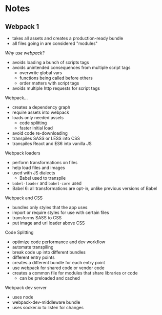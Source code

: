 # Notes

## Webpack 1

- takes all assets and creates a production-ready bundle
- all files going in are considered "modules"

_Why use webpack?_

- avoids loading a bunch of scripts tags
- avoids unintended consequences from multiple script tags
  - overwrite global vars
  - functions being called before others
  - order matters with script tags
- avoids multiple http requests for script tags

Webpack...

- creates a dependency graph
- require assets into webpack
- loads only needed assets
  - code splitting
  - faster initial load
- avoid code re-downloading
- transpiles SASS or LESS into CSS
- transpiles React and ES6 into vanilla JS

Webpack loaders

- perform transformations on files
- help load files and images
- used with JS dialects
  - Babel used to transpile
- `babel-loader` and `babel-core` used
- Babel 6: all transformations are opt-in, unlike previous versions of Babel

Webpack and CSS

- bundles only styles that the app uses
- import or require styles for use with certain files
- transforms SASS to CSS
- put image and url loader above CSS

Code Splitting

- optimize code performance and dev workflow
- automate transpiling
- break code up into different bundles
- different entry points
- creates a different bundle for each entry point
- use webpack for shared code or vendor code
- creates a common file for modules that share libraries or code
  - can be preloaded and cached

Webpack dev server

- uses node
- webpack-dev-middleware bundle
- uses socker.io to listen for changes
